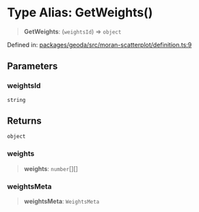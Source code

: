 # Type Alias: GetWeights()

> **GetWeights**: (`weightsId`) => `object`

Defined in: [packages/geoda/src/moran-scatterplot/definition.ts:9](https://github.com/GeoDaCenter/openassistant/blob/1b6e044b8153114911daa09cb063c51a2d620732/packages/geoda/src/moran-scatterplot/definition.ts#L9)

## Parameters

### weightsId

`string`

## Returns

`object`

### weights

> **weights**: `number`[][]

### weightsMeta

> **weightsMeta**: `WeightsMeta`

